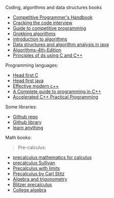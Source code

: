 Coding, algorithms and data structures books

- [Competitive Programmer's Handbook](https://drive.google.com/file/d/18yGnNrFKjtki2T6F636trrSA0ruLuCYL/view?usp=sharing)
- [Cracking the code interview](https://drive.google.com/file/d/1bNVsnvz7OeGuVwjsKajP17lAjpM97sbT/view?usp=sharing)
- [Guide to competitive programming](https://drive.google.com/file/d/1e8D_6MKCT3L5EPZWe_FqLfNqmFAEUa-y/view?usp=sharing)
- [Grokking algorithms](https://edu.anarcho-copy.org/Algorithm/grokking-algorithms-illustrated-programmers-curious.pdf)
- [introduction to algorithms](https://www.inf.ufpr.br/andre/textos-CI1338-INFO7061/Introduction%20to%20Algorithms%20-%203rd%20Edition.pdf)
- [Data structures and algorithm analysis in java](https://www.google.com/url?sa=t&rct=j&q=&esrc=s&source=web&cd=&ved=2ahUKEwjuxtH__4KDAxV8mZUCHRKyDWEQFnoECCcQAQ&url=https%3A%2F%2Fspada.uns.ac.id%2Fpluginfile.php%2F168137%2Fmod_folder%2Fcontent%2F0%2FMark%2520Allen%2520Weiss%2520-%2520Data%2520structures%2520and%2520algorithm%2520analysis%2520in%2520Java-Pearson%2520%2520%25282012%2529.pdf%3Fforcedownload%3D1&usg=AOvVaw1lAjv-CEFi2tBwqbNPkpuM&opi=89978449)
- [Algorithms-4th-Edition](https://bank.engzenon.com/tmp/5e7f6ee5-d4dc-4aa8-9b0a-42d3c0feb99b/6062caf3-c600-4fc2-b413-4ab8c0feb99b/Algorithms-4th-Edition.pdf)
- [Principles of ds using C and C++](https://repository.dinus.ac.id/docs/ajar/Principles_of_Data_Structures_Using_C_and_C++.pdf)

Programming languages:

- [Head first C](http://karadev.net/uroci/filespdf/files/head-first-c-o-reilly-david-grifffiths-dawn-griffiths.pdf)
- [Head first java](https://www.rcsdk12.org/cms/lib/NY01001156/Centricity/Domain/4951/Head_First_Java_Second_Edition.pdf)
- [Effective modern c++](<https://github.com/vpreethamkashyap/Library/blob/master/Scott%20Meyers-Effective%20Modern%20C%2B%2B_%2042%20Specific%20Ways%20to%20Improve%20Your%20Use%20of%20C%2B%2B11%20and%20C%2B%2B14-O%27Reilly%20Media%20(2014).pdf>)
- [A Complete guide to programming in C++](https://www.idpoisson.fr/volkov/C++.pdf)
- [Accelerated C++ Practical Programming](http://182.160.97.198:8080/xmlui/bitstream/handle/123456789/521/Accelerated%20C%2B%2B.pdf)

Some libraries:

- [Github repo](https://github.com/aforarup/interview)
- [Github library](https://github.com/vpreethamkashyap/Library)
- [learn anything](https://github.com/learn-anything)

Math books:

> Pre-calculus:

- [precalculus mathematics for calculus](https://drive.google.com/file/d/1U0gu-6wLEiIvGrqTwPg79cjjOUV0ufzM/view?usp=sharing)
- [precalculus Sullivan](https://drive.google.com/file/d/18carCPjkvNkwYO_bPFC1jMLSvfyJg3OE/view?usp=sharing)
- [Precalculus with limits](http://ruckdeschel.pbworks.com/w/file/fetch/97127124/preface.pdf)
- [Precalculus by Carl Stitz](https://stitz-zeager.com/szprecalculus07042013.pdf)
- [Algebra and trigonometry](https://lib.alfaisal.edu/pdf/AlgebraAndTrigonometry-LR.pdf)
- [Blitzer precalculus](https://www.washoeschools.net/cms/lib/NV01912265/Centricity/Domain/1495/5th%20Edition%20Blitzer.pdf)
- [College algebra](https://dokumen.pub/schaums-outline-of-college-algebra-fourthnbsped-0071821813-9780071821810.html)
